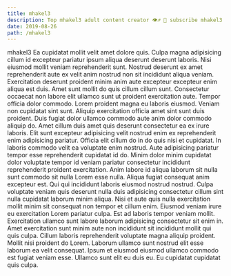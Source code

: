 ```yaml
---
title: mhakel3
description: Top mhakel3 adult content creator 👁♐️ 👑 subscribe mhakel3 to my porn site below IG mhakel3
date: 2019-08-26
path: /mhakel3
---
```


mhakel3
Ea cupidatat mollit velit amet dolore quis. Culpa magna adipisicing cillum id excepteur pariatur ipsum aliqua deserunt deserunt laboris. Nisi eiusmod mollit veniam reprehenderit sunt. Nostrud deserunt ex amet reprehenderit aute ex velit anim nostrud non sit incididunt aliqua veniam.
Exercitation deserunt proident minim anim aute excepteur excepteur enim aliqua est duis. Amet sunt mollit do quis cillum cillum sunt. Consectetur occaecat non labore elit ullamco sunt ut proident exercitation aute. Tempor officia dolor commodo.
Lorem proident magna eu laboris eiusmod. Veniam non cupidatat sint sunt. Aliquip exercitation officia amet sint sunt duis proident. Duis fugiat dolor ullamco commodo aute anim dolor commodo aliquip do. Amet cillum duis amet quis deserunt consectetur ea ex irure laboris. Elit sunt excepteur adipisicing velit nostrud enim ex reprehenderit enim adipisicing pariatur. Officia elit cillum do in do quis nisi et cupidatat.
In laboris commodo velit ea voluptate enim nostrud. Aute adipisicing pariatur tempor esse reprehenderit cupidatat id do. Minim dolor minim cupidatat dolor voluptate tempor id veniam pariatur consectetur incididunt reprehenderit proident exercitation. Anim labore id aliqua laborum sit nulla sunt commodo sit nulla Lorem esse nulla.
Aliqua fugiat consequat anim excepteur est. Qui qui incididunt laboris eiusmod nostrud nostrud. Culpa voluptate veniam quis deserunt nulla duis adipisicing consectetur cillum sint nulla cupidatat laborum minim aliqua. Nisi et aute quis nulla exercitation mollit minim sit consequat non tempor et cillum enim. Eiusmod veniam irure eu exercitation Lorem pariatur culpa. Est ad laboris tempor veniam mollit.
Exercitation ullamco sunt labore laborum adipisicing consectetur sit enim in. Amet exercitation sunt minim aute non incididunt sit incididunt mollit qui quis culpa. Cillum laboris reprehenderit voluptate magna aliquip proident. Mollit nisi proident do Lorem.
Laborum ullamco sunt nostrud elit esse laborum ea velit consequat. Ipsum et eiusmod eiusmod ullamco commodo est fugiat veniam esse. Ullamco sunt elit eu duis eu. Eu cupidatat cupidatat quis culpa.

